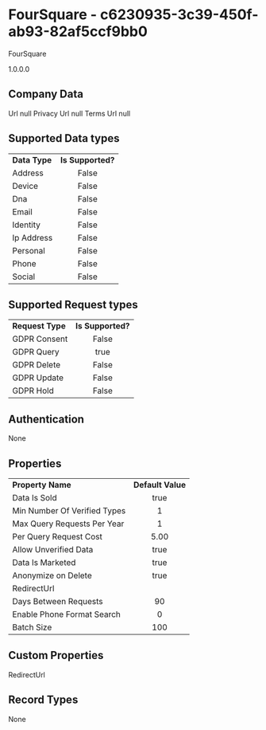 # FourSquare - c6230935-3c39-450f-ab93-82af5ccf9bb0
FourSquare
1.0.0.0
## Company Data
Url null
Privacy Url null
Terms Url null

##   Supported Data types
|    |            |
| ----------|:-------------:|
| **Data Type** | **Is Supported?** |
|Address | False||BioIdentity | False
|Device | False
|Dna | False
|Email | False
|Identity | False
|Ip Address | False
|Personal | False
|Phone | False
|Social | False

##   Supported Request types
|    |            |
| ----------|:-------------:|
| **Request Type** | **Is Supported?** |
|GDPR Consent | False
|GDPR Query | true
|GDPR Delete | False
|GDPR Update | False
|GDPR Hold | False

##   Authentication
None
##   Properties
|    |            |
| ----------|:-------------:|
| **Property Name** | **Default Value** |
|Data Is Sold | true
|Min Number Of Verified Types | 1
|Max Query Requests Per Year | 1
|Per Query Request Cost | 5.00
|Allow Unverified Data | true
|Data Is Marketed | true
|Anonymize on Delete | true
|RedirectUrl | 
|Days Between Requests | 90
|Enable Phone Format Search | 0
|Batch Size | 100

##   Custom Properties
RedirectUrl

##   Record Types
None
